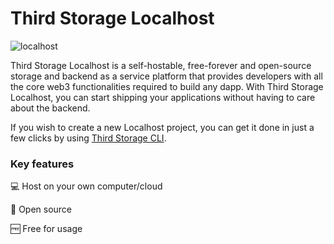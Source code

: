 # Third Storage Localhost

![localhost](https://cdn.discordapp.com/attachments/1030935403177459732/1031662098557710396/localhost.png)

Third Storage Localhost is a self-hostable, free-forever and open-source storage and backend as a service platform that provides developers with all the core web3 functionalities required to build any dapp. With Third Storage Localhost, you can start shipping your applications without having to care about the backend. 

If you wish to create a new Localhost project, you can get it done in just a few clicks by using [Third Storage CLI](getting-started/creating-a-project).

### Key features

💻 Host on your own computer/cloud

📖 Open source

🆓 Free for usage



